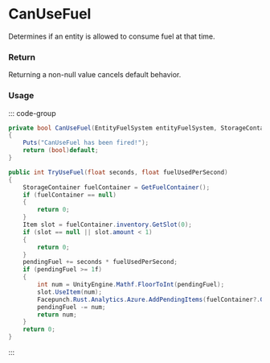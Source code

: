 # CanUseFuel
<Badge type="info" text="Fuel"/><Badge type="danger" text="Carbon Compatible"/><Badge type="warning" text="Oxide Compatible"/>
Determines if an entity is allowed to consume fuel at that time.

### Return
Returning a non-null value cancels default behavior.

### Usage
::: code-group
```csharp [Example]
private bool CanUseFuel(EntityFuelSystem entityFuelSystem, StorageContainer local0, float seconds, float fuelUsedPerSecond)
{
	Puts("CanUseFuel has been fired!");
	return (bool)default;
}
```
```csharp [Source — Assembly-CSharp @ EntityFuelSystem]
public int TryUseFuel(float seconds, float fuelUsedPerSecond)
{
	StorageContainer fuelContainer = GetFuelContainer();
	if (fuelContainer == null)
	{
		return 0;
	}
	Item slot = fuelContainer.inventory.GetSlot(0);
	if (slot == null || slot.amount < 1)
	{
		return 0;
	}
	pendingFuel += seconds * fuelUsedPerSecond;
	if (pendingFuel >= 1f)
	{
		int num = UnityEngine.Mathf.FloorToInt(pendingFuel);
		slot.UseItem(num);
		Facepunch.Rust.Analytics.Azure.AddPendingItems(fuelContainer?.GetParentEntity() ?? fuelContainer, slot.info.shortname, num, "fuel_system");
		pendingFuel -= num;
		return num;
	}
	return 0;
}

```
:::
